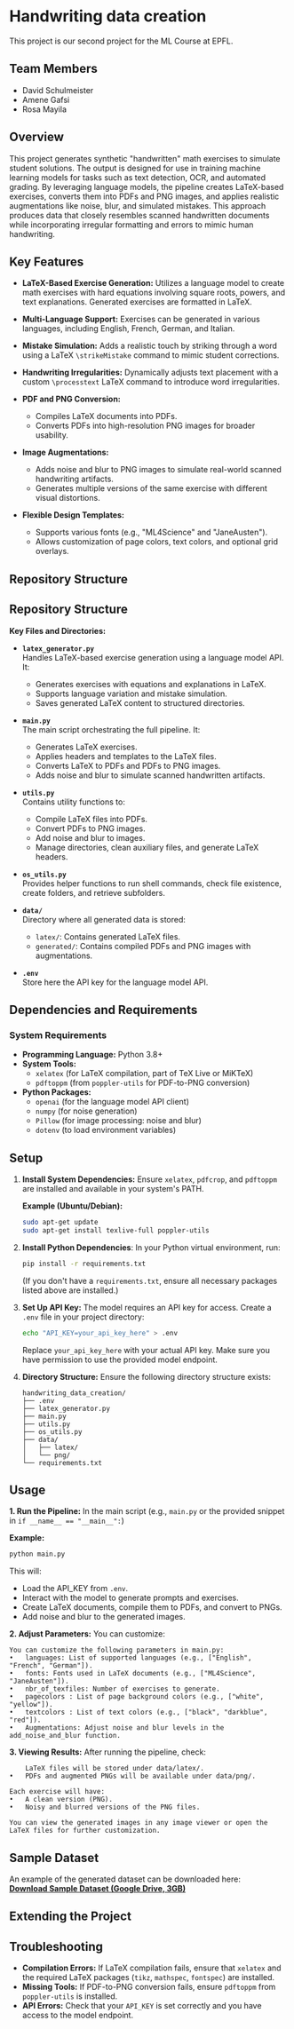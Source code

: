 # Handwriting data creation
This project is our second project for the ML Course at EPFL.


## Team Members
- David Schulmeister
- Amene Gafsi
- Rosa Mayila

## Overview
This project generates synthetic "handwritten" math exercises to simulate student solutions. The output is designed for use in training machine learning models for tasks such as text detection, OCR, and automated grading. By leveraging language models, the pipeline creates LaTeX-based exercises, converts them into PDFs and PNG images, and applies realistic augmentations like noise, blur, and simulated mistakes. This approach produces data that closely resembles scanned handwritten documents while incorporating irregular formatting and errors to mimic human handwriting.
## Key Features
- **LaTeX-Based Exercise Generation:** Utilizes a language model to create math exercises with hard equations involving square roots, powers, and text explanations. Generated exercises are formatted in LaTeX.

- **Multi-Language Support:** Exercises can be generated in various languages, including English, French, German, and Italian.

- **Mistake Simulation:** Adds a realistic touch by striking through a word using a LaTeX `\strikeMistake` command to mimic student corrections.

- **Handwriting Irregularities:** Dynamically adjusts text placement with a custom `\processtext` LaTeX command to introduce word irregularities.

- **PDF and PNG Conversion:**
    - Compiles LaTeX documents into PDFs.
    - Converts PDFs into high-resolution PNG images for broader usability.

- **Image Augmentations:**
    - Adds noise and blur to PNG images to simulate real-world scanned handwriting artifacts.
    - Generates multiple versions of the same exercise with different visual distortions.

- **Flexible Design Templates:**
    - Supports various fonts (e.g., "ML4Science" and "JaneAusten").
    - Allows customization of page colors, text colors, and optional grid overlays.

## Repository Structure

## Repository Structure

**Key Files and Directories:**

- **`latex_generator.py`**  
  Handles LaTeX-based exercise generation using a language model API. It:
    - Generates exercises with equations and explanations in LaTeX.
    - Supports language variation and mistake simulation.
    - Saves generated LaTeX content to structured directories.

- **`main.py`**  
  The main script orchestrating the full pipeline. It:
    - Generates LaTeX exercises.
    - Applies headers and templates to the LaTeX files.
    - Converts LaTeX to PDFs and PDFs to PNG images.
    - Adds noise and blur to simulate scanned handwritten artifacts.

- **`utils.py`**  
  Contains utility functions to:
    - Compile LaTeX files into PDFs.
    - Convert PDFs to PNG images.
    - Add noise and blur to images.
    - Manage directories, clean auxiliary files, and generate LaTeX headers.

- **`os_utils.py`**  
  Provides helper functions to run shell commands, check file existence, create folders, and retrieve subfolders.

- **`data/`**  
  Directory where all generated data is stored:
    - `latex/`: Contains generated LaTeX files.
    - `generated/`: Contains compiled PDFs and PNG images with augmentations.

- **`.env`**  
  Store here the API key for the language model API.

## Dependencies and Requirements


### System Requirements
- **Programming Language:** Python 3.8+
- **System Tools:**
    - `xelatex` (for LaTeX compilation, part of TeX Live or MiKTeX)
    - `pdftoppm` (from `poppler-utils` for PDF-to-PNG conversion)
- **Python Packages:**
    - `openai` (for the language model API client)
    - `numpy` (for noise generation)
    - `Pillow` (for image processing: noise and blur)
    - `dotenv` (to load environment variables)


## Setup

1. **Install System Dependencies:**
   Ensure `xelatex`, `pdfcrop`, and `pdftoppm` are installed and available in your system's PATH.

   **Example (Ubuntu/Debian):**
   ```bash
   sudo apt-get update
   sudo apt-get install texlive-full poppler-utils
2. **Install Python Dependencies**: In your Python virtual environment, run:

    ```bash
    pip install -r requirements.txt
    ```
    (If you don't have a `requirements.txt`, ensure all necessary packages listed above are installed.)

3. **Set Up API Key:** The model requires an API key for access. Create a `.env` file in your project directory:

    ```bash
    echo "API_KEY=your_api_key_here" > .env
    ```
    Replace `your_api_key_here` with your actual API key. Make sure you have permission to use the provided model endpoint.

4. **Directory Structure:** Ensure the following directory structure exists:

    ```
    handwriting_data_creation/
    ├── .env
    ├── latex_generator.py
    ├── main.py
    ├── utils.py
    ├── os_utils.py
    ├── data/
    │   ├── latex/
    │   └── png/
    └── requirements.txt
    ```

## Usage

**1. Run the Pipeline:** In the main script (e.g., `main.py` or the provided snippet in `if __name__ == "__main__":`)


**Example:**

```bash
python main.py
```
This will:
- Load the API_KEY from `.env`.
- Interact with the model to generate prompts and exercises.
- Create LaTeX documents, compile them to PDFs, and convert to PNGs.
- Add noise and blur to the generated images.

**2. Adjust Parameters:** You can customize:

    You can customize the following parameters in main.py:
    •	languages: List of supported languages (e.g., ["English", "French", "German"]).
    •	fonts: Fonts used in LaTeX documents (e.g., ["ML4Science", "JaneAusten"]).
    •	nbr_of_texfiles: Number of exercises to generate.
    •	pagecolors : List of page background colors (e.g., ["white", "yellow"]).
    •	textcolors : List of text colors (e.g., ["black", "darkblue", "red"]).
    •	Augmentations: Adjust noise and blur levels in the add_noise_and_blur function.


**3. Viewing Results:** After running the pipeline, check:

    	LaTeX files will be stored under data/latex/.
	•	PDFs and augmented PNGs will be available under data/png/.

    Each exercise will have:
    •	A clean version (PNG).
    •	Noisy and blurred versions of the PNG files.
    
    You can view the generated images in any image viewer or open the LaTeX files for further customization.

## Sample Dataset

An example of the generated dataset can be downloaded here:  
[**Download Sample Dataset (Google Drive, 3GB)**](https://drive.google.com/file/d/15wkfGyw2F403Ua3ErOjjhiMStaNv-jPf/view?usp=sharing)

## Extending the Project


## Troubleshooting

- **Compilation Errors:** If LaTeX compilation fails, ensure that `xelatex` and the required LaTeX packages (`tikz`, `mathspec`, `fontspec`) are installed.
- **Missing Tools:** If PDF-to-PNG conversion fails, ensure `pdftoppm` from `poppler-utils` is installed.
- **API Errors:** Check that your `API_KEY` is set correctly and you have access to the model endpoint.
